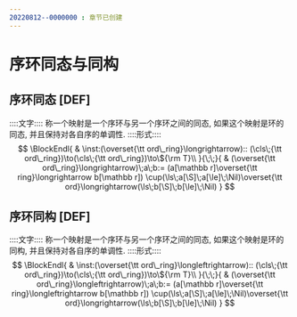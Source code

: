 ```yaml
---
20220812--0000000 : 章节已创建
---
```

# 序环同态与同构

## 序环同态 [DEF]
::::文字::::
称一个映射是一个序环与另一个序环之间的同态, 如果这个映射是环的同态, 并且保持对各自序的单调性. 
::::形式::::
$$
\BlockEndl{
    & \inst:(\overset{\tt ord\_ring}\longrightarrow)::
    (\cls\;{\tt ord\_ring})\to(\cls\;{\tt ord\_ring})\to\${\rm T}\\
}{\;\;}{
    & (\overset{\tt ord\_ring}\longrightarrow)\;a\;b:=
        (a[\mathbb r]\overset{\tt ring}\longrightarrow b[\mathbb r])
        \cup(\ls\;a[\S]\;a[\le]\;\Nil)\overset{\tt ord}\longrightarrow(\ls\;b[\S]\;b[\le]\;\Nil)
}
$$


## 序环同构 [DEF]
::::文字::::
称一个映射是一个序环与另一个序环之间的同态, 如果这个映射是环的同构, 并且保持对各自序的单调性. 
::::形式::::
$$
\BlockEndl{
    & \inst:(\overset{\tt ord\_ring}\longleftrightarrow)::
    (\cls\;{\tt ord\_ring})\to(\cls\;{\tt ord\_ring})\to\${\rm T}\\
}{\;\;}{
    & (\overset{\tt ord\_ring}\longleftrightarrow)\;a\;b:=
        (a[\mathbb r]\overset{\tt ring}\longleftrightarrow b[\mathbb r])
        \cup(\ls\;a[\S]\;a[\le]\;\Nil)\overset{\tt ord}\longrightarrow(\ls\;b[\S]\;b[\le]\;\Nil)
}
$$
